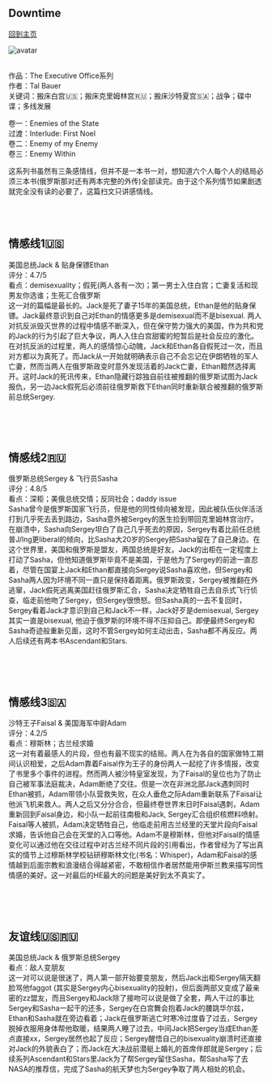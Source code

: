 ## Downtime
[回到主页](https://boheme130.github.io/Fiction.git.io/)

![avatar](https://c.min.ms/t/d/member/c/100/100909/pagegallery/1618068280/d758cdc6.jpg)
<br>
<br>


作品：The Executive Office系列 <br>
作者：Tal Bauer <br>
关键词：搬床白宫🇺🇸；搬床克里姆林宫🇷🇺；搬床沙特夏宫🇸🇦；战争；碟中谍；多线发展 <br>

卷一：Enemies of the State <br>
过渡：Interlude: First Noel <br>
卷二：Enemy of my Enemy <br>
卷三：Enemy Within <br>

这系列书虽然有三条感情线，但并不是一本书一对，想知道六个人每个人的结局必须三本书(俄罗斯那对还有两本完整的外传)全部读完。由于这个系列情节如果剧透就完全没有读的必要了，这篇扫文只讲感情线。

<br>
<br>

## 情感线1🇺🇸
美国总统Jack & 贴身保镖Ethan <br>
评分：4.7/5 <br>
看点：demisexuality；假死(两人各有一次)；第一男士入住白宫；亡妻复活和现男友你选谁；生死汇合俄罗斯 <br>
这一对的篇幅是最长的。Jack是死了妻子15年的美国总统，Ethan是他的贴身保镖。Jack最终意识到自己对Ethan的情感更多是demisexual而不是bisexual. 两人对抗反派毁灭世界的过程中情感不断深入，但在保守势力强大的美国，作为共和党的Jack的行为引起了巨大争议，两人入住白宫甜蜜的短暂后是社会反应的激化。在对抗反派的过程里，两人的感情惊心动魄，Jack和Ethan各自假死过一次，而且对方都以为真死了。而Jack从一开始就明确表示自己不会忘记在伊朗牺牲的军人亡妻，然而当两人在俄罗斯政变时意外发现活着的Jack亡妻，Ethan黯然选择离开。这时Jack的死讯传来，Ethan隐藏行踪独自前往被推翻的俄罗斯试图为Jack报仇，另一边Jack假死后必须前往俄罗斯救下Ethan同时重新联合被推翻的俄罗斯前总统Sergey. 

<br>
<br>
<br>

## 情感线2🇷🇺
俄罗斯总统Sergey & 飞行员Sasha <br>
评分：4.8/5 <br>
看点：深柜；美俄总统交情；反同社会；daddy issue <br>
Sasha曾今是俄罗斯国家飞行员，但是他的同性倾向被发现，因此被队伍伙伴活活打到几乎死去丢到路边，Sasha意外被Sergey的医生捡到带回克里姆林宫治疗。在崩溃中，Sasha向Sergey坦白了自己几乎死去的原因，Sergey有着比前任总统普J/lng更liberal的倾向，比Sasha大20岁的Sergey把Sasha留在了自己身边。在这个世界里，美国和俄罗斯是盟友，两国总统是好友。Jack的出柜在一定程度上打动了Sasha，但他知道俄罗斯毕竟不是美国，于是他为了Sergey的前途一直忍着，尽管在国宴上Jack和Ethan都直接向Sergey说Sasha喜欢他，但Sergey和Sasha两人因为环境不同一直只是保持着距离。俄罗斯政变，Sergey被推翻在外逃窜，Jack假死逃离美国赶往俄罗斯汇合，Sasha决定牺牲自己去自杀式飞行侦查，临走前他吻了Sergey，但Sergey很愤怒。但Sasha真的一去不复回时，Sergey看着Jack才意识到自己和Jack不一样，Jack好歹是demisexual, Sergey其实一直是bisexual, 他迫于俄罗斯的环境不得不压抑自己。即便最终Sergey和Sasha奇迹般重新见面，这时不管Sergey如何主动出击，Sasha都不再反应。两人后续还有两本书Ascendant和Stars. 

<br>
<br>
<br>

## 情感线3🇸🇦
沙特王子Faisal & 美国海军中尉Adam <br>
评分：4.2/5 <br>
看点：穆斯林；古兰经求婚 <br>
这一对有着最感人的片段，但也有最不现实的结局。两人在为各自的国家做特工期间认识相爱，之后Adam靠着Faisal作为王子的身份两人一起挖了许多情报，改变了书里多个事件的进程。然而两人被沙特皇室发现，为了Faisal的皇位也为了防止自己被军事法庭裁决，Adam断绝了交往。但是一次在非洲北部Jack遇刺同时Ethan被抓，Adam带领小队营救失败，在众人垂危之际Adam重新联系了Faisal让他派飞机来救人。两人之后又分分合合，但最终卷世界末日时Faisal遇刺，Adam重新回到Faisal身边，和小队一起前往南极和Jack, Sergey汇合组织核燃料喷射。Faisal等人被抓，Adam决定牺牲自己，他临走前用古兰经里的天堂片段向Faisal求婚，告诉他自己会在天堂的入口等他。Adam不是穆斯林，但他对Faisal的情感变化可以通过他在交往过程中对古兰经不同片段的引用看出，作者曾经为了写出真实的情节上过穆斯林学校钻研穆斯林文化(书名：Whisper)，Adam和Faisal的感情越到后面宗教和浪漫结合得越紧密，不敢相信作者居然能用伊斯兰教来描写同性情感的美好。这一对最后的HE最大的问题是美好到太不真实了。

<br>
<br>
<br>

## 友谊线🇺🇸🇷🇺
美国总统Jack & 俄罗斯总统Sergey<br>
看点：敌人变朋友<br>
这一对可以说是很迷了，两人第一部开始要变朋友，然后Jack出柜Sergey隔天翻脸骂他faggot (其实是Sergey内心bisexuality的投射)，但后面两部又变成了最亲密的zz盟友，而且Sergey和Jack除了接吻可以说是做了全套，两人干过的事比Sergey和Sasha一起干的还多，Sergey在白宫舞会抱着Jack的腰跳华尔兹，Ethan和Sasha就在旁边看着；Jack在俄罗斯逃亡时寒冷过度昏了过去，Sergey脱掉衣服用身体帮他取暖，结果两人睡了过去，中间Jack把Sergey当成Ethan差点直接xx，Sergey居然也起了反应；Sergey醒悟自己的bisexuality崩溃时还直接对Jack的外貌表白了；而Jack在大决战前潜艇上婚礼的首席伴郎就是Sergey；后续系列Ascendant和Stars里Jack为了帮Sergey留住Sasha，帮Sasha写了去NASA的推荐信，完成了Sasha的航天梦也为Sergey争取了两人相处的机会。
